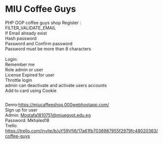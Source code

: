 # MIU Coffee Guys

PHP OOP coffee guys shop 
Register :<br/>
FILTER_VALIDATE_EMAIL<br/>
If Email already exist<br/>
Hash password <br/>
Password and Confirm password <br/>
Password must be more than 8 characters<br/>
<br/>
Login:<br/>
Remember me <br/>
Role admin or user<br/>
License Expired for user<br/>
Throttle login<br/>
admin can deactivate and activate users accounts<br/>
Add to card using Cookie<br/>
##
Demo:https://miucaffeeshop.000webhostapp.com/<br/>
Sign up for user<br/>
Admin: Mostafa1810751@miuegypt.edu.eg <br/>
Password: Mkhaled18<br/>
Trello: https://trello.com/invite/b/uY59Vfi6/17a61fb7036987955f2979fc48020363/coffee-guys<br/>
